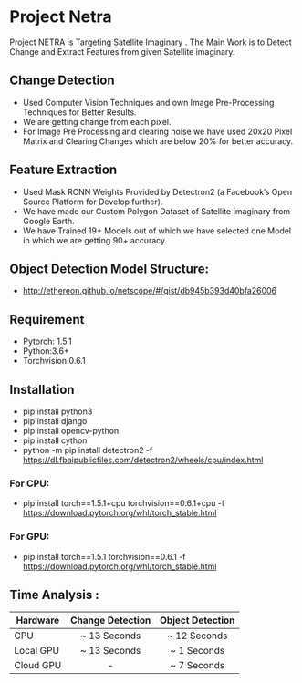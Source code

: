 # Project Netra 

Project NETRA is Targeting Satellite Imaginary .
The Main Work is to Detect Change and Extract Features from given Satellite imaginary.

## Change Detection

* Used Computer Vision Techniques and own Image Pre-Processing Techniques for Better Results.
* We are getting change from each pixel.
* For Image Pre Processing and clearing noise we have used 20x20 Pixel Matrix and Clearing Changes which are below 20% for better accuracy. 

## Feature Extraction

* Used Mask RCNN Weights Provided by Detectron2 (a Facebook’s Open Source Platform for Develop further).
* We have made our Custom Polygon Dataset of Satellite Imaginary from Google Earth.
* We have Trained 19+ Models out of which we have selected one Model in which we are getting 90+ accuracy.

## Object Detection Model Structure:

* http://ethereon.github.io/netscope/#/gist/db945b393d40bfa26006

## Requirement

* Pytorch: 1.5.1
* Python:3.6+
* Torchvision:0.6.1

## Installation

* pip install python3
* pip install django
* pip install opencv-python
* pip install cython
* python -m pip install detectron2 -f https://dl.fbaipublicfiles.com/detectron2/wheels/cpu/index.html
### For CPU:
* pip install torch==1.5.1+cpu torchvision==0.6.1+cpu -f https://download.pytorch.org/whl/torch_stable.html
### For GPU:
* pip install torch==1.5.1 torchvision==0.6.1 -f  https://download.pytorch.org/whl/torch_stable.html

## Time Analysis :

| Hardware      | Change Detection | Object Detection  |
| ------------- |:-------------:| :-----:|
| CPU      | ~ 13 Seconds | ~ 12 Seconds |
| Local GPU      | ~ 13 Seconds      |   ~ 1 Seconds |
| Cloud GPU | -      |    ~ 7 Seconds |
